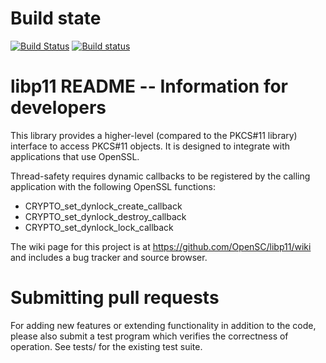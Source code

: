 Build state
===========

[![Build Status](https://travis-ci.org/OpenSC/libp11.png)](https://travis-ci.org/OpenSC/libp11)
[![Build status](https://ci.appveyor.com/api/projects/status/kmbu8nex5ogecoiq?svg=true)](https://ci.appveyor.com/project/LudovicRousseau/libp11)

libp11 README -- Information for developers
===========================================

This library provides a higher-level (compared to the PKCS#11 library)
interface to access PKCS#11 objects.  It is designed to integrate with
applications that use OpenSSL.

Thread-safety requires dynamic callbacks to be registered by the calling
application with the following OpenSSL functions:
* CRYPTO_set_dynlock_create_callback
* CRYPTO_set_dynlock_destroy_callback
* CRYPTO_set_dynlock_lock_callback

The wiki page for this project is at https://github.com/OpenSC/libp11/wiki
and includes a bug tracker and source browser.


Submitting pull requests
========================

For adding new features or extending functionality in addition to the code,
please also submit a test program which verifies the correctness of operation.
See tests/ for the existing test suite.

